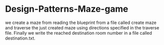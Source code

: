 # Design-Patterns-Maze-game
we create a maze from reading the blueprint from a file called create maze and traverse the just created maze using directions specified in the traverse file. Finally we write the reached destination room number in a file called destination.txt.
